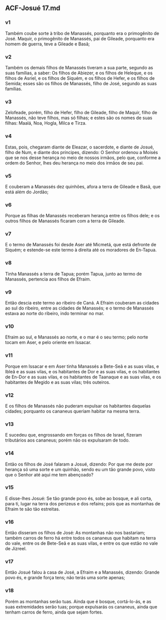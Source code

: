 ## ACF-Josué 17.md
### v1
 Também coube sorte à tribo de Manassés, porquanto era o primogênito de José. Maquir, o primogênito de Manassés, pai de Gileade, porquanto era homem de guerra, teve a Gileade e Basã;
### v2
 Também os demais filhos de Manassés tiveram a sua parte, segundo as suas famílias, a saber: Os filhos de Abiezer, e os filhos de Heleque, e os filhos de Asriel, e os filhos de Siquém, e os filhos de Hefer, e os filhos de Semida; esses são os filhos de Manassés, filho de José, segundo as suas famílias.
### v3
 Zelofeade, porém, filho de Hefer, filho de Gileade, filho de Maquir, filho de Manassés, não teve filhos, mas só filhas; e estes são os nomes de suas filhas: Maalá, Noa, Hogla, Milca e Tirza.
### v4
 Estas, pois, chegaram diante de Eleazar, o sacerdote, e diante de Josué, filho de Num, e diante dos príncipes, dizendo: O Senhor ordenou a Moisés que se nos desse herança no meio de nossos irmãos, pelo que, conforme a ordem do Senhor, lhes deu herança no meio dos irmãos de seu pai.
### v5
 E couberam a Manassés dez quinhões, afora a terra de Gileade e Basã, que está além do Jordão;
### v6
 Porque as filhas de Manassés receberam herança entre os filhos dele; e os outros filhos de Manassés ficaram com a terra de Gileade.
### v7
 E o termo de Manassés foi desde Aser até Micmetá, que está defronte de Siquém; e estende-se este termo à direita até os moradores de En-Tapua.
### v8
 Tinha Manassés a terra de Tapua; porém Tapua, junto ao termo de Manassés, pertencia aos filhos de Efraim.
### v9
 Então descia este termo ao ribeiro de Caná. A Efraim couberam as cidades ao sul do ribeiro, entre as cidades de Manassés; e o termo de Manassés estava ao norte do ribeiro, indo terminar no mar.
### v10
 Efraim ao sul, e Manassés ao norte, e o mar é o seu termo; pelo norte tocam em Aser, e pelo oriente em Issacar.
### v11
 Porque em Issacar e em Aser tinha Manassés a Bete-Seã e as suas vilas, e Ibleã e as suas vilas, e os habitantes de Dor e as suas vilas, e os habitantes de En-Dor e as suas vilas, e os habitantes de Taanaque e as suas vilas, e os habitantes de Megido e as suas vilas; três outeiros.
### v12
 E os filhos de Manassés não puderam expulsar os habitantes daquelas cidades; porquanto os cananeus queriam habitar na mesma terra.
### v13
 E sucedeu que, engrossando em forças os filhos de Israel, fizeram tributários aos cananeus; porém não os expulsaram de todo.
### v14
 Então os filhos de José falaram a Josué, dizendo: Por que me deste por herança só uma sorte e um quinhão, sendo eu um tão grande povo, visto que o Senhor até aqui me tem abençoado?
### v15
 E disse-lhes Josué: Se tão grande povo és, sobe ao bosque, e ali corta, para ti, lugar na terra dos perizeus e dos refains; pois que as montanhas de Efraim te são tão estreitas.
### v16
 Então disseram os filhos de José: As montanhas não nos bastariam; também carros de ferro há entre todos os cananeus que habitam na terra do vale, entre os de Bete-Seã e as suas vilas, e entre os que estão no vale de Jizreel.
### v17
 Então Josué falou à casa de José, a Efraim e a Manassés, dizendo: Grande povo és, e grande força tens; não terás uma sorte apenas;
### v18
 Porém as montanhas serão tuas. Ainda que é bosque, cortá-lo-ás, e as suas extremidades serão tuas; porque expulsarás os cananeus, ainda que tenham carros de ferro, ainda que sejam fortes.
